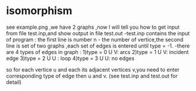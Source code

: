 # isomorphism

see example.png ,we have 2 graphs ,now I will tell you how to get input from file test.inp,and show output in file test.out
-test.inp contains the input of program : the first line is number n - the number of vertice,the second line is set of two graphs ,each set of edges is entered until type = -1.
-there are 4 types of edges in graph :
1)type = 0 U V: arcs
2)type = 1 U V: incident edge
3)type = 2 U U : loop
4)type = 3 U U: no edges

so for each vertice u and each its adjacent vertices v,you need to enter corresponding type of edge then u and v.
(see test.inp and test.out for detail)
